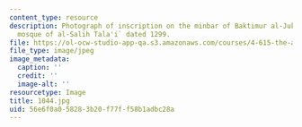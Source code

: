 ```yaml
---
content_type: resource
description: Photograph of inscription on the minbar of Baktimur al-Jukandar in the
  mosque of al-Salih Tala'i` dated 1299.
file: https://ol-ocw-studio-app-qa.s3.amazonaws.com/courses/4-615-the-architecture-of-cairo-spring-2002/56e6f0a058283b20f77ff58b1adbc28a_1044.jpg
file_type: image/jpeg
image_metadata:
  caption: ''
  credit: ''
  image-alt: ''
resourcetype: Image
title: 1044.jpg
uid: 56e6f0a0-5828-3b20-f77f-f58b1adbc28a
---
```

